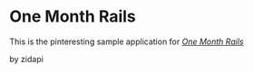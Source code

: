 # One Month Rails

This is the pinteresting sample application for 
[*One Month Rails*](http://onemonthrails.com)

by zidapi